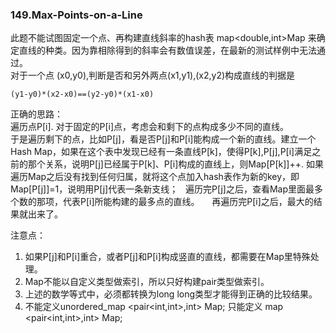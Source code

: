 ### 149.Max-Points-on-a-Line

此题不能试图固定一个点、再构建直线斜率的hash表 map<double,int>Map 来确定直线的种类。因为靠相除得到的斜率会有数值误差，在最新的测试样例中无法通过。  
对于一个点 (x0,y0),判断是否和另外两点(x1,y1),(x2,y2)构成直线的判据是
```
(y1-y0)*(x2-x0)==(y2-y0)*(x1-x0)
```
正确的思路：  
遍历点P[i]. 对于固定的P[i]点，考虑会和剩下的点构成多少不同的直线。  
于是遍历剩下的点，比如P[j]，看是否P[j]和P[i]能构成一个新的直线。建立一个Hash Map，如果在这个表中发现已经有一条直线P[k]，使得P[k],P[j],P[i]满足之前的那个关系，说明P[j]已经属于P[k]、P[i]构成的直线上，则Map[P[k]]++. 如果遍历Map之后没有找到任何归属，就将这个点加入hash表作为新的key，即Map[P[j]]=1，说明用P[j]代表一条新支线；  
遍历完P[j]之后，查看Map里面最多个数的那项，代表P[i]所能构建的最多点的直线。    
再遍历完P[i]之后，最大的结果就出来了。

注意点：  
1. 如果P[j]和P[i]重合，或者P[j]和P[i]构成竖直的直线，都需要在Map里特殊处理。  
2. Map不能以自定义类型做索引，所以只好构建pair类型做索引。
3. 上述的数学等式中，必须都转换为long long类型才能得到正确的比较结果。
4. 不能定义unordered_map <pair<int,int>,int> Map; 只能定义 map <pair<int,int>,int> Map;
